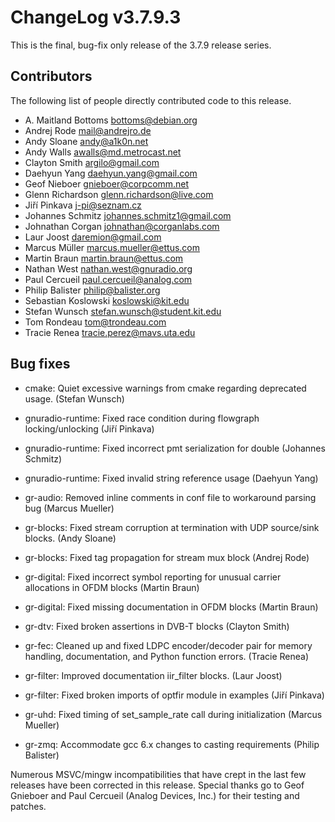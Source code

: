 ChangeLog v3.7.9.3
==================

This is the final, bug-fix only release of the 3.7.9 release series.


Contributors
------------

The following list of people directly contributed code to this
release.

 * A. Maitland Bottoms <bottoms@debian.org>
 * Andrej Rode <mail@andrejro.de>
 * Andy Sloane <andy@a1k0n.net>
 * Andy Walls <awalls@md.metrocast.net>
 * Clayton Smith <argilo@gmail.com>
 * Daehyun Yang <daehyun.yang@gmail.com>
 * Geof Nieboer <gnieboer@corpcomm.net>
 * Glenn Richardson <glenn.richardson@live.com>
 * Jiří Pinkava <j-pi@seznam.cz>
 * Johannes Schmitz <johannes.schmitz1@gmail.com>
 * Johnathan Corgan <johnathan@corganlabs.com>
 * Laur Joost <daremion@gmail.com>
 * Marcus Müller <marcus.mueller@ettus.com>
 * Martin Braun <martin.braun@ettus.com>
 * Nathan West <nathan.west@gnuradio.org>
 * Paul Cercueil <paul.cercueil@analog.com>
 * Philip Balister <philip@balister.org>
 * Sebastian Koslowski <koslowski@kit.edu>
 * Stefan Wunsch <stefan.wunsch@student.kit.edu>
 * Tom Rondeau <tom@trondeau.com>
 * Tracie Renea <tracie.perez@mavs.uta.edu>


Bug fixes
---------------

* cmake: Quiet excessive warnings from cmake regarding deprecated
  usage. (Stefan Wunsch)

* gnuradio-runtime: Fixed race condition during flowgraph
  locking/unlocking (Jiří Pinkava)

* gnuradio-runtime: Fixed incorrect pmt serialization for double
  (Johannes Schmitz)

* gnuradio-runtime: Fixed invalid string reference usage (Daehyun
  Yang)

* gr-audio: Removed inline comments in conf file to workaround parsing
  bug (Marcus Mueller)

* gr-blocks: Fixed stream corruption at termination with UDP
  source/sink blocks. (Andy Sloane)

* gr-blocks: Fixed tag propagation for stream mux block (Andrej Rode)

* gr-digital: Fixed incorrect symbol reporting for unusual carrier
  allocations in OFDM blocks (Martin Braun)

* gr-digital: Fixed missing documentation in OFDM blocks (Martin
  Braun)

* gr-dtv: Fixed broken assertions in DVB-T blocks (Clayton Smith)

* gr-fec: Cleaned up and fixed LDPC encoder/decoder pair for memory
  handling, documentation, and Python function errors. (Tracie Renea)

* gr-filter: Improved documentation iir_filter blocks. (Laur Joost)

* gr-filter: Fixed broken imports of optfir module in examples (Jiří
  Pinkava)

* gr-uhd: Fixed timing of set_sample_rate call during initialization
  (Marcus Mueller)

* gr-zmq: Accommodate gcc 6.x changes to casting requirements (Philip
  Balister)

Numerous MSVC/mingw incompatibilities that have crept in the last few
releases have been corrected in this release. Special thanks go to
Geof Gnieboer and Paul Cercueil (Analog Devices, Inc.) for their
testing and patches.
